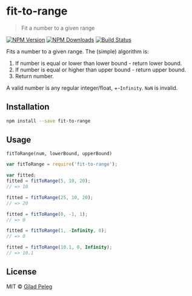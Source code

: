 # fit-to-range
> Fit a number to a given range

[![NPM Version](http://img.shields.io/npm/v/fit-to-range.svg?style=flat)](https://npmjs.org/package/fit-to-range)
[![NPM Downloads](http://img.shields.io/npm/dm/fit-to-range.svg?style=flat)](https://npmjs.org/package/fit-to-range)
[![Build Status](http://img.shields.io/travis/pgilad/fit-to-range.svg?style=flat)](https://travis-ci.org/pgilad/fit-to-range)

Fits a number to a given range. The (simple) algorithm is:

1. If number is equal or lower than lower bound - return lower bound.
2. If number is equal or higher than upper bound - return upper bound.
3. Return number.

A valid number is any regular integer/float, +-`Infinity`. `NaN` is invalid.

## Installation

```sh
npm install --save fit-to-range
```

## Usage

`fitToRange(num, lowerBound, upperBound)`

```js
var fitToRange = require('fit-to-range');

var fitted;
fitted = fitToRange(5, 10, 20);
// => 10

fitted = fitToRange(25, 10, 20);
// => 20

fitted = fitToRange(0, -1, 1);
// => 0

fitted = fitToRange(1, -Infinity, 0);
// => 0

fitted = fitToRange(10.1, 0, Infinity);
// => 10.1
```

## License

MIT © [Gilad Peleg](https://www.giladpeleg.com)
